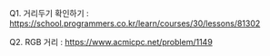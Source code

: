 Q1. 거리두기 확인하기 : https://school.programmers.co.kr/learn/courses/30/lessons/81302

Q2. RGB 거리 : https://www.acmicpc.net/problem/1149
